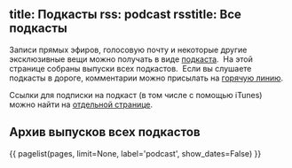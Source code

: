 title: Подкасты
rss: podcast
rsstitle: Все подкасты
---
Записи прямых эфиров, голосовую почту и некоторые другие эксклюзивные вещи можно
получать в виде [подкаста][wiki].  На этой странице собраны выпуски всех
подкастов.  Если вы слушаете подкасты в дороге, комментарии можно присылать на
[горячую линию](hotline/).

Ссылки для подписки на подкаст (в том числе с помощью iTunes) можно найти на
[отдельной странице](subscription.html#rss).

[wiki]: http://ru.wikipedia.org/wiki/Подкастинг


## Архив выпусков всех подкастов

{{ pagelist(pages, limit=None, label='podcast', show_dates=False) }}
